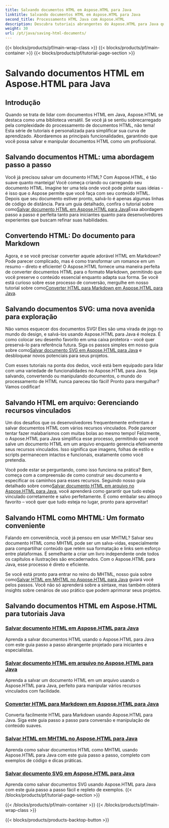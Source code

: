 ```yaml
---
title: Salvando documentos HTML em Aspose.HTML para Java
linktitle: Salvando documentos HTML em Aspose.HTML para Java
second_title: Processamento HTML Java com Aspose.HTML
description: Descubra tutoriais abrangentes do Aspose.HTML para Java que o orientam sobre como salvar documentos HTML, converter para Markdown e muito mais.
weight: 30
url: /pt/java/saving-html-documents/
---
```


{{< blocks/products/pf/main-wrap-class >}}
{{< blocks/products/pf/main-container >}}
{{< blocks/products/pf/tutorial-page-section >}}

# Salvando documentos HTML em Aspose.HTML para Java

## Introdução

Quando se trata de lidar com documentos HTML em Java, Aspose.HTML se destaca como uma biblioteca versátil. Se você já se sentiu sobrecarregado pela complexidade do processamento de documentos HTML, não tema! Esta série de tutoriais é personalizada para simplificar sua curva de aprendizado. Abordaremos as principais funcionalidades, garantindo que você possa salvar e manipular documentos HTML como um profissional. 

## Salvando documentos HTML: uma abordagem passo a passo

 Você já precisou salvar um documento HTML? Com Aspose.HTML, é tão suave quanto manteiga! Você começa criando ou carregando seu documento HTML. Imagine ter uma tela onde você pode pintar suas ideias - é isso que o Aspose permite que você faça com seu conteúdo HTML. Depois que seu documento estiver pronto, salvá-lo é apenas algumas linhas de código de distância. Para um guia detalhado, confira o tutorial sobre como[Salvar documento HTML em Aspose.HTML para Java](./save-html-document/)Essa abordagem passo a passo é perfeita tanto para iniciantes quanto para desenvolvedores experientes que buscam refinar suas habilidades.

## Convertendo HTML: Do documento para Markdown

 Agora, e se você precisar converter aquele adorável HTML em Markdown? Pode parecer complicado, mas é como transformar um romance em um resumo – direto e eficiente! O Aspose.HTML fornece uma maneira perfeita de converter documentos HTML para o formato Markdown, permitindo que você preserve o conteúdo essencial enquanto adapta sua forma. Se você está curioso sobre esse processo de conversão, mergulhe em nosso tutorial sobre como[Converter HTML para Markdown em Aspose.HTML para Java](./convert-html-to-markdown/). 

## Salvando documentos SVG: uma nova avenida para exploração

 Não vamos esquecer dos documentos SVG! Eles são uma virada de jogo no mundo do design, e salvá-los usando Aspose.HTML para Java é moleza. É como colocar seu desenho favorito em uma caixa protetora – você quer preservá-lo para referência futura. Siga os passos simples em nosso guia sobre como[Salvar documento SVG em Aspose.HTML para Java](./save-svg-document/) e desbloquear novos potenciais para seus projetos.

Com esses tutoriais na ponta dos dedos, você está bem equipado para lidar com uma variedade de funcionalidades no Aspose.HTML para Java. Seja salvando, convertendo ou manipulando documentos, o mundo do processamento de HTML nunca pareceu tão fácil! Pronto para mergulhar? Vamos codificar!

## Salvando HTML em arquivo: Gerenciando recursos vinculados

Um dos desafios que os desenvolvedores frequentemente enfrentam é salvar documentos HTML com vários recursos vinculados. Pode parecer tentar fazer malabarismos com muitas bolas ao mesmo tempo! Felizmente, o Aspose.HTML para Java simplifica esse processo, permitindo que você salve um documento HTML em um arquivo enquanto gerencia efetivamente seus recursos vinculados. Isso significa que imagens, folhas de estilo e scripts permanecem intactos e funcionais, exatamente como você pretendia. 

Você pode estar se perguntando, como isso funciona na prática? Bem, começa com a compreensão de como construir seu documento e especificar os caminhos para esses recursos. Seguindo nosso guia detalhado sobre como[Salvar documento HTML em arquivo no Aspose.HTML para Java](./save-html-to-file/), você aprenderá como garantir que tudo esteja vinculado corretamente e salvo perfeitamente. É como embalar seu almoço favorito – você quer que tudo esteja no lugar, pronto para aproveitar!

## Salvando HTML como MHTML: Um formato conveniente

Falando em conveniência, você já pensou em usar MHTML? Salvar seu documento HTML como MHTML pode ser um salva-vidas, especialmente para compartilhar conteúdo que retém sua formatação e links sem esforço entre plataformas. É semelhante a criar um livro independente onde todos os capítulos e ilustrações são encadernados. Com o Aspose.HTML para Java, esse processo é direto e eficiente.

 Se você está pronto para entrar no reino do MHTML, nosso guia sobre como[Salvar HTML em MHTML no Aspose.HTML para Java](./save-html-to-mhtml/) guiará você pelos passos. Você não só aprenderá sobre a sintaxe, mas também obterá insights sobre cenários de uso prático que podem aprimorar seus projetos. 

## Salvando documentos HTML em Aspose.HTML para tutoriais Java
### [Salvar documento HTML em Aspose.HTML para Java](./save-html-document/)
Aprenda a salvar documentos HTML usando o Aspose.HTML para Java com este guia passo a passo abrangente projetado para iniciantes e especialistas.
### [Salvar documento HTML em arquivo no Aspose.HTML para Java](./save-html-to-file/)
Aprenda a salvar um documento HTML em um arquivo usando o Aspose.HTML para Java, perfeito para manipular vários recursos vinculados com facilidade.
### [Converter HTML para Markdown em Aspose.HTML para Java](./convert-html-to-markdown/)
Converta facilmente HTML para Markdown usando Aspose.HTML para Java. Siga este guia passo a passo para conversão e manipulação de conteúdo suaves.
### [Salvar HTML em MHTML no Aspose.HTML para Java](./save-html-to-mhtml/)
Aprenda como salvar documentos HTML como MHTML usando Aspose.HTML para Java com este guia passo a passo, completo com exemplos de código e dicas práticas.
### [Salvar documento SVG em Aspose.HTML para Java](./save-svg-document/)
Aprenda como salvar documentos SVG usando Aspose.HTML para Java com este guia passo a passo fácil e repleto de exemplos.
{{< /blocks/products/pf/tutorial-page-section >}}

{{< /blocks/products/pf/main-container >}}
{{< /blocks/products/pf/main-wrap-class >}}

{{< blocks/products/products-backtop-button >}}
